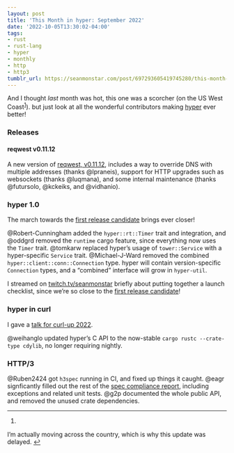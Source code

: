 ```yaml
---
layout: post
title: 'This Month in hyper: September 2022'
date: '2022-10-05T13:30:02-04:00'
tags:
- rust
- rust-lang
- hyper
- monthly
- http
- http3
tumblr_url: https://seanmonstar.com/post/697293605419745280/this-month-in-hyper-september-2022
---
```

And I thought _last_ month was hot, this one was a scorcher (on the US West Coast<sup id="fnref:1"><a href="#fn:1" class="footnote-ref" role="doc-noteref">1</a></sup>). but just look at all the wonderful contributors making [hyper](https://hyper.rs) ever better!

### Releases

#### reqwest v0.11.12

A new version of [reqwest, v0.11.12](https://github.com/seanmonstar/reqwest/releases/tag/v0.11.12), includes a way to override DNS with multiple addresses (thanks @lpraneis), support for HTTP upgrades such as websockets (thanks @luqmana), and some internal maintenance (thanks @futursolo, @kckeiks, and @vidhanio).

### hyper 1.0

The march towards the [first release candidate](https://github.com/orgs/hyperium/projects/1/views/6) brings ever closer!

@Robert-Cunningham added the `hyper::rt::Timer` trait and integration, and @oddgrd removed the `runtime` cargo feature, since everything now uses the `Timer` trait. @tomkarw replaced hyper’s usage of `tower::Service` with a hyper-specific `Service` trait. @Michael-J-Ward removed the combined `hyper::client::conn::Connection` type. hyper will contain version-specific `Connection` types, and a “combined” interface will grow in `hyper-util`.

I streamed on [twitch.tv/seanmonstar](https://twitch.tv/seanmonstar) briefly about putting together a launch checklist, since we’re so close to the [first release candidate](https://github.com/orgs/hyperium/projects/1/views/6)!

### hyper in curl

I gave a [talk for curl-up 2022](https://seanmonstar.com/blog/curl-up-2022-hyper-in-curl/).

@weihanglo updated hyper’s C API to the now-stable `cargo rustc --crate-type cdylib`, no longer requiring nightly.

### HTTP/3

@Ruben2424 got `h3spec` running in CI, and fixed up things it caught. @eagr signficantly filled out the rest of the [spec compliance report](https://hyper.rs/h3/ci/compliance/report.html), including exceptions and related unit tests. @g2p documented the whole public API, and removed the unused crate dependencies.

* * *

1. 

I’m actually moving across the country, which is why this update was delayed.&nbsp;[↩︎](#fnref:1)

